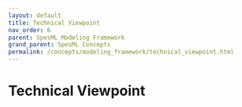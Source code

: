 ```yaml
---
layout: default
title: Technical Viewpoint
nav_order: 6
parent: SpesML Modeling Framework
grand_parent: SpesML Concepts
permalink: /concepts/modeling_framework/technical_viewpoint.html
---
```

# Technical Viewpoint

